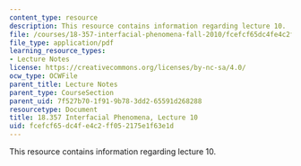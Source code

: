 ```yaml
---
content_type: resource
description: This resource contains information regarding lecture 10.
file: /courses/18-357-interfacial-phenomena-fall-2010/fcefcf65dc4fe4c2ff052175e1f63e1d_MIT18_357F10_Lecture10.pdf
file_type: application/pdf
learning_resource_types:
- Lecture Notes
license: https://creativecommons.org/licenses/by-nc-sa/4.0/
ocw_type: OCWFile
parent_title: Lecture Notes
parent_type: CourseSection
parent_uid: 7f527b70-1f91-9b78-3dd2-65591d268288
resourcetype: Document
title: 18.357 Interfacial Phenomena, Lecture 10
uid: fcefcf65-dc4f-e4c2-ff05-2175e1f63e1d
---
```

This resource contains information regarding lecture 10.